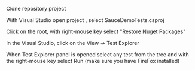 Clone repository project

With Visual Studio open project , select SauceDemoTests.csproj

Click on the root, with right-mouse key select "Restore Nuget Packages"

In the Visual Studio, click on the View -> Test Explorer

When Test Explorer panel is opened select any test from the tree and with the right-mouse key select Run (make sure you have FireFox installed)
